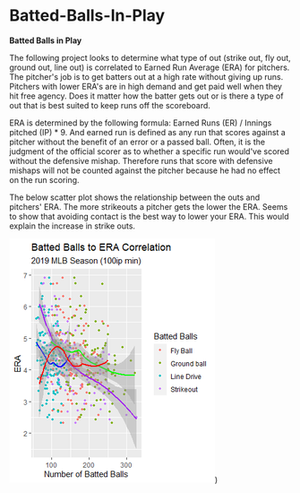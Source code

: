 # Batted-Balls-In-Play

**Batted Balls in Play**



The following project looks to determine what type of out (strike out, fly out, ground out, line out) is correlated to Earned Run Average (ERA) for pitchers. The pitcher's job is to get batters out at a high rate without giving up runs. Pitchers with lower ERA's are in high demand and get paid well when they hit free agency. Does it matter how the batter gets out or is there a type of out that is best suited to keep runs off the scoreboard.



ERA is determined by the following formula: Earned Runs (ER) / Innings pitched (IP) * 9. And earned run is defined as any run that scores against a pitcher without the benefit of an error or a passed ball. Often, it is the judgment of the official scorer as to whether a specific run would've scored without the defensive mishap. Therefore runs that score with defensive mishaps will not be counted against the pitcher because he had no effect on the run scoring. 



The below scatter plot shows the relationship between the outs and pitchers' ERA. The more strikeouts a pitcher gets the lower the ERA. Seems to show that avoiding contact is the best way to lower your ERA. This would explain the increase in strike outs.



![Image of Direction to Hard Hit](https://github.com/Chrisboatto/Batted-Balls-In-Play/blob/main/Batted%20Ball%20Correlation.png))
